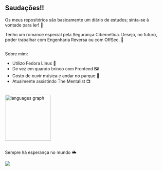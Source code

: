 ## Saudações!!

Os meus repositórios são basicamente um diário de estudos; sinta-se à vontade para ler! 📖

Tenho um romance especial pela Segurança Cibernética. Desejo, no futuro, poder trabalhar com Engenharia Reversa ou com OffSec. 👾 

##

Sobre mim:
- Utilizo Fedora Linux 🐧
- De vez em quando brinco com Frontend 🖼️
- Gosto de ouvir música e andar no parque 🌲
- Atualmente assistindo The Mentalist 📺

##

<img src="https://github-readme-stats.vercel.app/api/top-langs?username=Bruno-Timoteo&locale=pt-br&hide_title=false&layout=compact&card_width=320&langs_count=5&theme=dark&hide_border=false&order=2" height="150" alt="languages graph"  />

##

Sempre há esperança no mundo 🌥️

<img src="https://github.com/user-attachments/assets/028a0f27-37e6-4e2c-b361-918a2653eb21"/>
